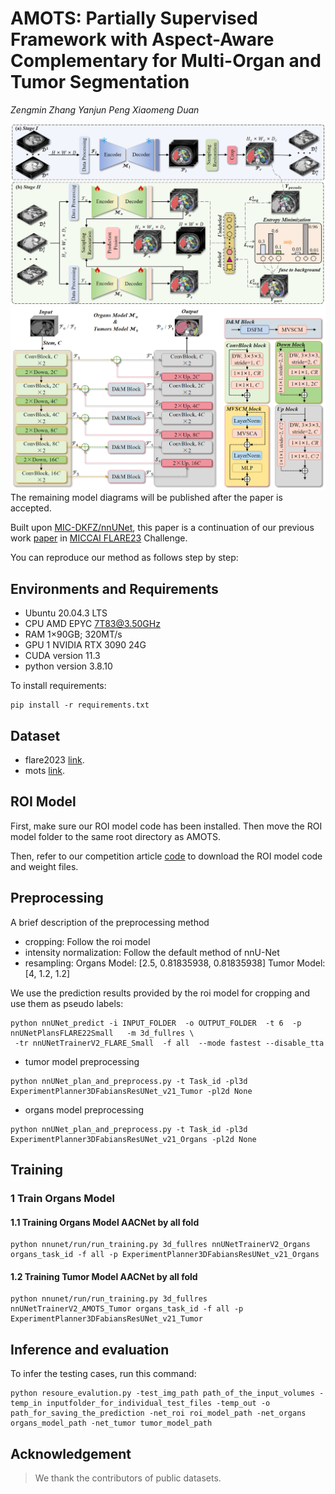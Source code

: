 # AMOTS: Partially Supervised Framework with Aspect-Aware Complementary for Multi-Organ and Tumor Segmentation
*Zengmin Zhang Yanjun Peng Xiaomeng Duan* 

![Our framework overview](Images/AMOTS.png)
![Our AACNet overview](Images/AACNet.png)
The remaining model diagrams will be published after the paper is accepted.

Built upon [MIC-DKFZ/nnUNet](https://github.com/MIC-DKFZ/nnUNet), 
this paper is a continuation of our previous work [paper](https://link.springer.com/chapter/10.1007/978-3-031-58776-4_27) in [MICCAI FLARE23](https://codalab.lisn.upsaclay.fr/competitions/12239#learn_the_details-overview) Challenge.

You can reproduce our method as follows step by step:


## Environments and Requirements

- Ubuntu 20.04.3 LTS
- CPU AMD EPYC 7T83@3.50GHz
- RAM 1×90GB; 320MT/s
- GPU 1 NVIDIA RTX 3090 24G
- CUDA version 11.3
- python version 3.8.10

To install requirements:

```setup
pip install -r requirements.txt
```

## Dataset

- flare2023 [link](https://codalab.lisn.upsaclay.fr/competitions/12239#learn_the_details-dataset).
- mots [link](https://github.com/jianpengz/DoDNet).


## ROI Model
First, make sure our ROI model code has been installed. Then move the ROI model folder to the same root directory as AMOTS.

Then, refer to our competition article [code](https://github.com/zzm3zz/FLARE2023) to download the ROI model code and weight files.


## Preprocessing

A brief description of the preprocessing method

- cropping:
Follow the roi model
- intensity normalization:
Follow the default method of nnU-Net
- resampling:
Organs Model: [2.5, 0.81835938, 0.81835938]
Tumor Model: [4, 1.2, 1.2]  

We use the prediction results provided by the roi model for cropping and use them as pseudo labels:

```
python nnUNet_predict -i INPUT_FOLDER  -o OUTPUT_FOLDER  -t 6  -p nnUNetPlansFLARE22Small   -m 3d_fullres \
 -tr nnUNetTrainerV2_FLARE_Small  -f all  --mode fastest --disable_tta
```

- tumor model preprocessing
```
python nnUNet_plan_and_preprocess.py -t Task_id -pl3d ExperimentPlanner3DFabiansResUNet_v21_Tumor -pl2d None
```

- organs model preprocessing
```
python nnUNet_plan_and_preprocess.py -t Task_id -pl3d ExperimentPlanner3DFabiansResUNet_v21_Organs -pl2d None
```

## Training

### 1 Train Organs Model

#### 1.1 Training Organs Model AACNet by all fold 
```
python nnunet/run/run_training.py 3d_fullres nnUNetTrainerV2_Organs organs_task_id -f all -p ExperimentPlanner3DFabiansResUNet_v21_Organs
```

#### 1.2 Training Tumor Model AACNet by all fold 
```
python nnunet/run/run_training.py 3d_fullres nnUNetTrainerV2_AMOTS_Tumor organs_task_id -f all -p ExperimentPlanner3DFabiansResUNet_v21_Tumor
```

## Inference and evaluation

To infer the testing cases, run this command:

```
python resoure_evalution.py -test_img_path path_of_the_input_volumes -temp_in inputfolder_for_individual_test_files -temp_out -o path_for_saving_the_prediction -net_roi roi_model_path -net_organs organs_model_path -net_tumor tumor_model_path
```

## Acknowledgement

> We thank the contributors of public datasets. 



